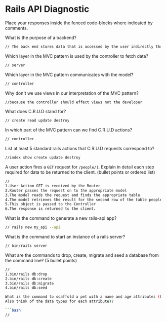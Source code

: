# Rails API Diagnostic

Place your responses inside the fenced code-blocks where indicated by comments.

What is the purpose of a backend?

```md
// The back end stores data that is accessed by the user indirectly through a server allows developer to control format and flow of information from client.
```

Which layer in the MVC pattern is used by the controller to fetch data?

```md
// server
```

Which layer in the MVC pattern communicates with the model?

```md
// controller
```

Why don't we use views in our interpretation of the MVC pattern?

```md
//because the controller should effect views not the developer
```

What does C.R.U.D stand for?

```md
// create read update destroy
```

In which part of the MVC pattern can we find C.R.U.D actions?

```md
// controller
```

List at least 5 standard rails actions that C.R.U.D requests correspond to?

```md
//index show create update destroy
```

A user action fires a `GET` request for `/people/1`. Explain in detail each step
required for data to be returned to the client. (bullet points or ordered list)

```md
//
1.User Action GET is received by the Router
2.Router passes the request on to the appropriate model
3.The model reads the request and finds the appropriate table
4.The model retrieves the result for the second row of the table people
5.This object is passed to the Controller
6.The response is returned to the client.

```

What is the command to generate a new rails-api app?

```bash
// rails new my_api --api
```

What is the command to start an instance of a rails server?

```bash
// bin/rails server
```

What are the commands to drop, create, migrate and seed a database from the command
line? (5 bullet points)

```bash
//
1.bin/rails db:drop
2.bin/rails db:create
3.bin/rails db:migrate
4.bin/rails db:seed

What is the command to scaffold a pet with a name and age attributes (hint:
Also think of the data types for each attribute)?

```bash
//
```
